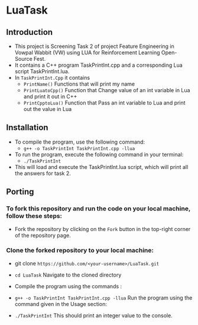 # LuaTask

## Introduction
- This project is Screening Task 2 of project Feature Engineering in Vowpal Wabbit (VW) using LUA for Reinforcement Learning Open-Source Fest. 
- It contains a C++ program TaskPrintInt.cpp and a corresponding Lua script TaskPrintInt.lua.
- In `TaskPrintInt.Cpp` it contains
  - `PrintName()` Functions that will print my name
  - `PrintLuatoCpp()` Function that Change value of an int variable in Lua and print it out in C++
  - `PrintCpptoLua()` Function that Pass an int variable to Lua and print out the value in Lua

## Installation
- To compile the program, use the following command:
  - `g++ -o TaskPrintInt TaskPrintInt.cpp -llua`
- To run the program, execute the following command in your terminal:
  - `./TaskPrintInt`
- This will load and execute the TaskPrintInt.lua script, which will print all the answers for task 2.

## Porting
### To fork this repository and run the code on your local machine, follow these steps:

- Fork the repository by clicking on the `Fork` button in the top-right corner of the repository page.

### Clone the forked repository to your local machine:

- git clone `https://github.com/<your-username>/LuaTask.git`
- `cd LuaTask` Navigate to the cloned directory
- Compile the program using the commands :

- `g++ -o TaskPrintInt TaskPrintInt.cpp -llua` Run the program using the command given in the Usage section:
- `./TaskPrintInt` This should print an integer value to the console.
